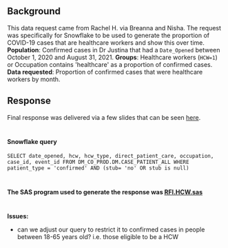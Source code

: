 ## Background 
This data request came from Rachel H. via Breanna and Nisha. The request was specifically for Snowflake to be used to generate the proportion of COVID-19 cases that are healthcare workers and show this over time. **Population**:  Confirmed cases in Dr Justina that had a `Date_Opened` between October 1, 2020 and August 31, 2021. **Groups**: Healthcare workers (`HCW=1`) or Occupation contains 'healthcare' as a proportion of confirmed cases. **Data requested**: Proportion of confirmed cases that were healthcare workers by month. 

## Response
Final response was delivered via a few slides that can be seen [here](https://docs.google.com/presentation/d/1JiUm_GukAfzZLlpAABx0JAVU9GNQR_MyNJMTOy-enxA/edit?usp=sharing).
#
#### Snowflake query
`SELECT date_opened, hcw, hcw_type, direct_patient_care, occupation, case_id, event_id FROM DM_CO_PROD.DM.CASE_PATIENT_ALL WHERE patient_type = 'confirmed' AND (stub= 'no' OR stub is null)`
#
#### The SAS program used to generate the response was [RFI.HCW.sas](RFI.HCW.sas)
#
**Issues:**
* can we adjust our query to restrict it to confirmed cases in people between 18-65 years old? i.e. those eligible to be a HCW

